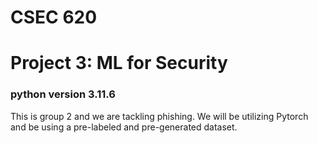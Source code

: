 # CSEC 620
# Project 3: ML for Security
### python version 3.11.6
This is group 2 and we are tackling phishing. We will be utilizing Pytorch and be using a pre-labeled and pre-generated dataset.
